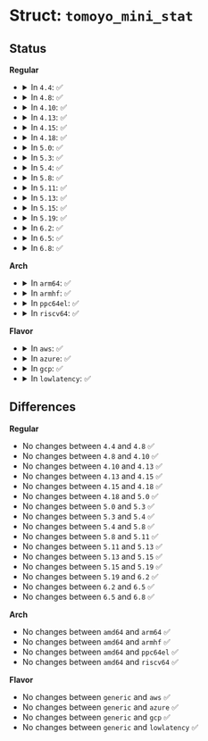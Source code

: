 # Struct: <code>tomoyo_mini_stat</code>

## Status
<b>Regular</b>
<ul>
<li>
<details>
<summary>In <code>4.4</code>: ✅</summary>

```c
struct tomoyo_mini_stat {
    kuid_t uid;
    kgid_t gid;
    ino_t ino;
    umode_t mode;
    dev_t dev;
    dev_t rdev;
};
```
</details>
</li>
<li>
<details>
<summary>In <code>4.8</code>: ✅</summary>

```c
struct tomoyo_mini_stat {
    kuid_t uid;
    kgid_t gid;
    ino_t ino;
    umode_t mode;
    dev_t dev;
    dev_t rdev;
};
```
</details>
</li>
<li>
<details>
<summary>In <code>4.10</code>: ✅</summary>

```c
struct tomoyo_mini_stat {
    kuid_t uid;
    kgid_t gid;
    ino_t ino;
    umode_t mode;
    dev_t dev;
    dev_t rdev;
};
```
</details>
</li>
<li>
<details>
<summary>In <code>4.13</code>: ✅</summary>

```c
struct tomoyo_mini_stat {
    kuid_t uid;
    kgid_t gid;
    ino_t ino;
    umode_t mode;
    dev_t dev;
    dev_t rdev;
};
```
</details>
</li>
<li>
<details>
<summary>In <code>4.15</code>: ✅</summary>

```c
struct tomoyo_mini_stat {
    kuid_t uid;
    kgid_t gid;
    ino_t ino;
    umode_t mode;
    dev_t dev;
    dev_t rdev;
};
```
</details>
</li>
<li>
<details>
<summary>In <code>4.18</code>: ✅</summary>

```c
struct tomoyo_mini_stat {
    kuid_t uid;
    kgid_t gid;
    ino_t ino;
    umode_t mode;
    dev_t dev;
    dev_t rdev;
};
```
</details>
</li>
<li>
<details>
<summary>In <code>5.0</code>: ✅</summary>

```c
struct tomoyo_mini_stat {
    kuid_t uid;
    kgid_t gid;
    ino_t ino;
    umode_t mode;
    dev_t dev;
    dev_t rdev;
};
```
</details>
</li>
<li>
<details>
<summary>In <code>5.3</code>: ✅</summary>

```c
struct tomoyo_mini_stat {
    kuid_t uid;
    kgid_t gid;
    ino_t ino;
    umode_t mode;
    dev_t dev;
    dev_t rdev;
};
```
</details>
</li>
<li>
<details>
<summary>In <code>5.4</code>: ✅</summary>

```c
struct tomoyo_mini_stat {
    kuid_t uid;
    kgid_t gid;
    ino_t ino;
    umode_t mode;
    dev_t dev;
    dev_t rdev;
};
```
</details>
</li>
<li>
<details>
<summary>In <code>5.8</code>: ✅</summary>

```c
struct tomoyo_mini_stat {
    kuid_t uid;
    kgid_t gid;
    ino_t ino;
    umode_t mode;
    dev_t dev;
    dev_t rdev;
};
```
</details>
</li>
<li>
<details>
<summary>In <code>5.11</code>: ✅</summary>

```c
struct tomoyo_mini_stat {
    kuid_t uid;
    kgid_t gid;
    ino_t ino;
    umode_t mode;
    dev_t dev;
    dev_t rdev;
};
```
</details>
</li>
<li>
<details>
<summary>In <code>5.13</code>: ✅</summary>

```c
struct tomoyo_mini_stat {
    kuid_t uid;
    kgid_t gid;
    ino_t ino;
    umode_t mode;
    dev_t dev;
    dev_t rdev;
};
```
</details>
</li>
<li>
<details>
<summary>In <code>5.15</code>: ✅</summary>

```c
struct tomoyo_mini_stat {
    kuid_t uid;
    kgid_t gid;
    ino_t ino;
    umode_t mode;
    dev_t dev;
    dev_t rdev;
};
```
</details>
</li>
<li>
<details>
<summary>In <code>5.19</code>: ✅</summary>

```c
struct tomoyo_mini_stat {
    kuid_t uid;
    kgid_t gid;
    ino_t ino;
    umode_t mode;
    dev_t dev;
    dev_t rdev;
};
```
</details>
</li>
<li>
<details>
<summary>In <code>6.2</code>: ✅</summary>

```c
struct tomoyo_mini_stat {
    kuid_t uid;
    kgid_t gid;
    ino_t ino;
    umode_t mode;
    dev_t dev;
    dev_t rdev;
};
```
</details>
</li>
<li>
<details>
<summary>In <code>6.5</code>: ✅</summary>

```c
struct tomoyo_mini_stat {
    kuid_t uid;
    kgid_t gid;
    ino_t ino;
    umode_t mode;
    dev_t dev;
    dev_t rdev;
};
```
</details>
</li>
<li>
<details>
<summary>In <code>6.8</code>: ✅</summary>

```c
struct tomoyo_mini_stat {
    kuid_t uid;
    kgid_t gid;
    ino_t ino;
    umode_t mode;
    dev_t dev;
    dev_t rdev;
};
```
</details>
</li>
</ul>
<b>Arch</b>
<ul>
<li>
<details>
<summary>In <code>arm64</code>: ✅</summary>

```c
struct tomoyo_mini_stat {
    kuid_t uid;
    kgid_t gid;
    ino_t ino;
    umode_t mode;
    dev_t dev;
    dev_t rdev;
};
```
</details>
</li>
<li>
<details>
<summary>In <code>armhf</code>: ✅</summary>

```c
struct tomoyo_mini_stat {
    kuid_t uid;
    kgid_t gid;
    ino_t ino;
    umode_t mode;
    dev_t dev;
    dev_t rdev;
};
```
</details>
</li>
<li>
<details>
<summary>In <code>ppc64el</code>: ✅</summary>

```c
struct tomoyo_mini_stat {
    kuid_t uid;
    kgid_t gid;
    ino_t ino;
    umode_t mode;
    dev_t dev;
    dev_t rdev;
};
```
</details>
</li>
<li>
<details>
<summary>In <code>riscv64</code>: ✅</summary>

```c
struct tomoyo_mini_stat {
    kuid_t uid;
    kgid_t gid;
    ino_t ino;
    umode_t mode;
    dev_t dev;
    dev_t rdev;
};
```
</details>
</li>
</ul>
<b>Flavor</b>
<ul>
<li>
<details>
<summary>In <code>aws</code>: ✅</summary>

```c
struct tomoyo_mini_stat {
    kuid_t uid;
    kgid_t gid;
    ino_t ino;
    umode_t mode;
    dev_t dev;
    dev_t rdev;
};
```
</details>
</li>
<li>
<details>
<summary>In <code>azure</code>: ✅</summary>

```c
struct tomoyo_mini_stat {
    kuid_t uid;
    kgid_t gid;
    ino_t ino;
    umode_t mode;
    dev_t dev;
    dev_t rdev;
};
```
</details>
</li>
<li>
<details>
<summary>In <code>gcp</code>: ✅</summary>

```c
struct tomoyo_mini_stat {
    kuid_t uid;
    kgid_t gid;
    ino_t ino;
    umode_t mode;
    dev_t dev;
    dev_t rdev;
};
```
</details>
</li>
<li>
<details>
<summary>In <code>lowlatency</code>: ✅</summary>

```c
struct tomoyo_mini_stat {
    kuid_t uid;
    kgid_t gid;
    ino_t ino;
    umode_t mode;
    dev_t dev;
    dev_t rdev;
};
```
</details>
</li>
</ul>

## Differences
<b>Regular</b>
<ul>
<li>
No changes between <code>4.4</code> and <code>4.8</code> ✅
</li>
<li>
No changes between <code>4.8</code> and <code>4.10</code> ✅
</li>
<li>
No changes between <code>4.10</code> and <code>4.13</code> ✅
</li>
<li>
No changes between <code>4.13</code> and <code>4.15</code> ✅
</li>
<li>
No changes between <code>4.15</code> and <code>4.18</code> ✅
</li>
<li>
No changes between <code>4.18</code> and <code>5.0</code> ✅
</li>
<li>
No changes between <code>5.0</code> and <code>5.3</code> ✅
</li>
<li>
No changes between <code>5.3</code> and <code>5.4</code> ✅
</li>
<li>
No changes between <code>5.4</code> and <code>5.8</code> ✅
</li>
<li>
No changes between <code>5.8</code> and <code>5.11</code> ✅
</li>
<li>
No changes between <code>5.11</code> and <code>5.13</code> ✅
</li>
<li>
No changes between <code>5.13</code> and <code>5.15</code> ✅
</li>
<li>
No changes between <code>5.15</code> and <code>5.19</code> ✅
</li>
<li>
No changes between <code>5.19</code> and <code>6.2</code> ✅
</li>
<li>
No changes between <code>6.2</code> and <code>6.5</code> ✅
</li>
<li>
No changes between <code>6.5</code> and <code>6.8</code> ✅
</li>
</ul>
<b>Arch</b>
<ul>
<li>
No changes between <code>amd64</code> and <code>arm64</code> ✅
</li>
<li>
No changes between <code>amd64</code> and <code>armhf</code> ✅
</li>
<li>
No changes between <code>amd64</code> and <code>ppc64el</code> ✅
</li>
<li>
No changes between <code>amd64</code> and <code>riscv64</code> ✅
</li>
</ul>
<b>Flavor</b>
<ul>
<li>
No changes between <code>generic</code> and <code>aws</code> ✅
</li>
<li>
No changes between <code>generic</code> and <code>azure</code> ✅
</li>
<li>
No changes between <code>generic</code> and <code>gcp</code> ✅
</li>
<li>
No changes between <code>generic</code> and <code>lowlatency</code> ✅
</li>
</ul>
